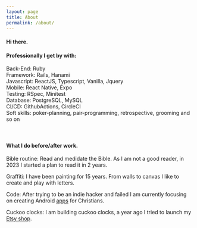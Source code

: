```yaml
---
layout: page
title: About
permalink: /about/
---
```


<script async src="https://www.googletagmanager.com/gtag/js?id=UA-90123342-2"></script>
<script>
  window.dataLayer = window.dataLayer || [];
  function gtag(){dataLayer.push(arguments);}
  gtag('js', new Date());

  gtag('config', 'UA-90123342-2');
</script>

<section class="post-list">
  <div class="container">
  <h4 class='title-sub'>Hi there.</h4>

  <h4 class='underline'>Professionally I get by with:</h4>

<span class='blue'>Back-End:</span> Ruby <br>
<span class='blue'>Framework:</span> Rails, Hanami <br>
<span class='blue'>Javascript:</span> ReactJS, Typescript, Vanilla, Jquery<br>
<span class='blue'>Mobile:</span> React Native, Expo<br>
<span class='blue'>Testing:</span> RSpec, Minitest<br>
<span class='blue'>Database:</span> PostgreSQL, MySQL<br>
<span class='blue'>CI/CD:</span> GithubActions, CircleCI<br>
<span class='blue'>Soft skills:</span> poker-planning, pair-programming, retrospective, grooming and so on<br>
<br><br>

<h4 class='underline'>What I do before/after work.</h4>

<span class='blue'>Bible routine:</span> Read and medidate the Bible. As I am not a good reader, in 2023 I started a plan to read it in 2 years.<br>

<span class='blue'>Graffiti:</span> I have been painting for 15 years. From walls to canvas I like to create and play with letters.<br>

<span class='blue'>Code: </span> After trying to be an indie hacker and failed I am currently focusing on creating Android <a href="https://play.google.com/store/apps/developer?id=BlessedApp" target="_blank">apps</a> for Christians.<br>

<span class='blue'>Cuckoo clocks: </span> I am building cuckoo clocks, a year ago I tried to launch my <a href="https://www.etsy.com/ca-fr/shop/Rollon3000" target="_blank">Etsy shop</a>.<br>

  </div>
</section>
